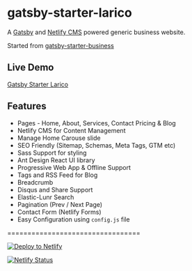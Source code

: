 # gatsby-starter-larico

A [Gatsby](https://www.gatsbyjs.org/) and [Netlify CMS](https://www.netlifycms.org) powered generic business website.

Started from [gatsby-starter-business](https://github.com/v4iv/gatsby-starter-business)

## Live Demo

[Gatsby Starter Larico](https://gatsby-starter.larico.net/)

## Features

- Pages - Home, About, Services, Contact Pricing & Blog
- Netlify CMS for Content Management
- Manage Home Carouse slide
- SEO Friendly (Sitemap, Schemas, Meta Tags, GTM etc)
- Sass Support for styling
- Ant Design React UI library
- Progressive Web App & Offline Support
- Tags and RSS Feed for Blog
- Breadcrumb
- Disqus and Share Support
- Elastic-Lunr Search
- Pagination (Prev / Next Page)
- Contact Form (Netlify Forms)
- Easy Configuration using `config.js` file

=================================

<a href="https://app.netlify.com/start/deploy?repository=https://github.com/netlarico/gatsby-starter-larico&amp;stack=cms"><img src="https://www.netlify.com/img/deploy/button.svg" alt="Deploy to Netlify"></a>

[![Netlify Status](https://api.netlify.com/api/v1/badges/3e496c16-353f-4f0b-97fc-e5b413f4a713/deploy-status)](https://gatsby-starter.larico.net/)
